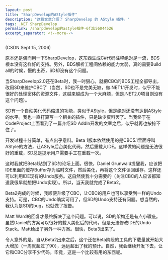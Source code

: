 ```yaml
---
layout: post
title: "SharpDevelop的AStyle插件"
description: "这篇文章介绍了 SharpDevelop 的 AStyle 插件。"
tags: .NET SharpDevelop
permalink: /sharpdevelop的astyle插件-6f3b56044526
excerpt_separator: <!--more-->
---
```

(CSDN Sept 15, 2006)

原本还是偶而用一下SharpDevelop，这东西生成C#代码注释绝对是一流，BDS根本没有这样好的支持。另外，BDS解析工程间依赖的能力太弱，真的需要Build all的时候，慢的出奇，SD却没有这个问题。

当SharpDevelop2.0还在Beta时，我一时狠心，就把CBC的BDS工程全部导出，改用SD来维护CBC了（当然，SD也不是完美无缺，做.NET1.1开发时，似乎不能很好的处理窗体的资源文件，这越来越成为一个大麻烦，但是.NET2.0项目则没有这个问题）。

SD有一个自动美化代码缩进的功能，类似于AStyle，但是绝对还没有达到AStyle的水平。我也一直打算写一个相关的插件，只是缺少资料罢了。当我终于在CodeProject上面看到了一篇介绍SD AddIn开发的文章之后，似乎就再也按捺不住了。
<!--more-->

开发过程十分简单，有点出乎意料。Beta 1版本依然使用的是CBC5.1里面呼叫AStyle的方法，让AStyle后台美化代码，然后重载入IDE。这样做的问题是无法很好的重载，SD总是提示用户需要手工在重载一次。

这时我就把Beta1贴到了SD的论坛上面。很快，Daniel Grunwald提醒我，应该把IDE里面的缓存Buffer存为临时文件，然后美化，再将这个文件读回缓存。这样还可以利用IDE现有的Undo服务。这自然使我十分需要的（关注CBC的人应该都知道我很早就想把Undo实现）。所以，当天我就完成了Beta2。

Beta2完成的时候，我顺便升级了CBC，让CBC的用户也可以享受到一样的Undo支持。可是，CBC的Undo确实可用了，但SD的Undo支持还有问题。想当然的，我认为是SD的bug，也就做了报告。

Matt Ward的回复才最终解决了这个问题。可以说，SD的架构还是有点小瑕疵。虽然Daniel的方案可以很好的载入美化后的代码，但是无法修改IDE的Undo Stack。Matt给出了另外一种方案。很快，Beta3出来了。

令人意外的是，自从Beta2出来之后，这个还在Beta阶段的工具的下载量就开始大大增加（一周就超过了90），远远超出了我的预计。自然，我会继续开发下去，让它和CBC分享不少代码。毕竟，这是一个比较有用的东西呢。
